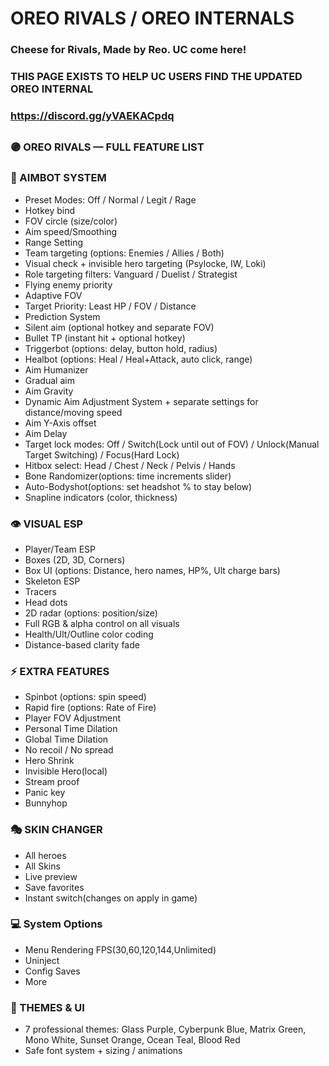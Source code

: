 # OREO RIVALS / OREO INTERNALS
### Cheese for Rivals, Made by Reo. UC come here!
### THIS PAGE EXISTS TO HELP UC USERS FIND THE UPDATED OREO INTERNAL
### https://discord.gg/yVAEKACpdq
##
### 🟣 OREO RIVALS — FULL FEATURE LIST
### 🎯 AIMBOT SYSTEM

- Preset Modes: Off / Normal / Legit / Rage
- Hotkey bind
- FOV circle (size/color)
- Aim speed/Smoothing
- Range Setting
- Team targeting (options: Enemies / Allies / Both)
- Visual check + invisible hero targeting (Psylocke, IW, Loki)
- Role targeting filters: Vanguard / Duelist / Strategist
- Flying enemy priority
- Adaptive FOV 
- Target Priority: Least HP / FOV / Distance 
- Prediction System
- Silent aim (optional hotkey and separate FOV)
- Bullet TP (instant hit + optional hotkey)
- Triggerbot (options: delay, button hold, radius)
- Healbot (options: Heal / Heal+Attack, auto click, range)
- Aim Humanizer 
- Gradual aim 
- Aim Gravity
- Dynamic Aim Adjustment System + separate settings for distance/moving speed
- Aim Y-Axis offset
- Aim Delay
- Target lock modes: Off / Switch(Lock until out of FOV) / Unlock(Manual Target Switching) / Focus(Hard Lock)
- Hitbox select: Head / Chest / Neck / Pelvis / Hands
- Bone Randomizer(options: time increments slider)
- Auto-Bodyshot(options: set headshot % to stay below)
- Snapline indicators (color, thickness)


### 👁 VISUAL ESP

- Player/Team ESP 
- Boxes (2D, 3D, Corners)
- Box UI (options: Distance, hero names, HP%, Ult charge bars)
- Skeleton ESP 
- Tracers 
- Head dots
- 2D radar (options: position/size)
- Full RGB & alpha control on all visuals
- Health/Ult/Outline color coding
- Distance-based clarity fade


### ⚡ EXTRA FEATURES

- Spinbot (options: spin speed)
- Rapid fire (options: Rate of Fire)
- Player FOV Adjustment 
- Personal Time Dilation
- Global Time Dilation 
- No recoil / No spread
- Hero Shrink
- Invisible Hero(local)
- Stream proof
- Panic key
- Bunnyhop


### 🎭 SKIN CHANGER

- All heroes
- All Skins
- Live preview
- Save favorites
- Instant switch(changes on apply in game)


### 💻 System Options

- Menu Rendering FPS(30,60,120,144,Unlimited)
- Uninject
- Config Saves
- More


### 🎨 THEMES & UI

- 7 professional themes: Glass Purple, Cyberpunk Blue, Matrix Green, Mono White, Sunset Orange, Ocean Teal, Blood Red
- Safe font system + sizing / animations
